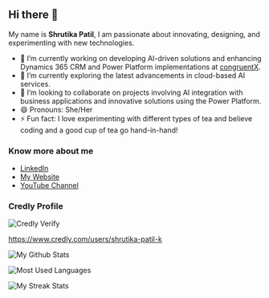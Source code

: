 ## Hi there 👋

My name is **Shrutika Patil**, I am passionate about innovating, designing, and experimenting with new technologies. 

- 🔭 I’m currently working on developing AI-driven solutions and enhancing Dynamics 365 CRM and Power Platform implementations at [congruentX](https://congruentx.com).
- 🌱 I’m currently exploring the latest advancements in cloud-based AI services.
- 👯 I’m looking to collaborate on projects involving AI integration with business applications and innovative solutions using the Power Platform.
- 😄 Pronouns: She/Her
- ⚡ Fun fact: I love experimenting with different types of tea and believe coding and a good cup of tea go hand-in-hand!

### Know more about me
 - [LinkedIn](https://www.linkedin.com/in/shrutikamendhe/)
 - [My Website](https://shrutika.in)
 - [YouTube Channel](https://www.youtube.com/@ai_with_shrutika)

### Credly Profile
![Credly Verify](https://img.shields.io/badge/Credly-Verify-blue?style=flat-square&logo=credly)

https://www.credly.com/users/shrutika-patil-k

![My Github Stats](https://github-readme-stats.vercel.app/api?username=shrutika-patil20&show_icons=true)

![Most Used Languages](https://github-readme-stats.vercel.app/api/top-langs?username=shrutika-patil20&show_icons=true&locale=en&layout=compact)

![My Streak Stats](https://github-readme-streak-stats.herokuapp.com/?user=shrutika-patil20)
<!--
## Stats

![shrutika-patil20 GitHub stats](https://github-readme-stats.vercel.app/api?username=shrutika-patil20)

-->
